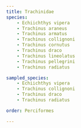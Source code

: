 ```yaml
---
title: Trachinidae
species:
    - Echiichthys vipera
    - Trachinus araneus
    - Trachinus armatus
    - Trachinus collignoni
    - Trachinus cornutus
    - Trachinus draco
    - Trachinus lineolatus
    - Trachinus pellegrini
    - Trachinus radiatus

sampled_species:
    - Echiichthys vipera
    - Trachinus collignoni
    - Trachinus draco
    - Trachinus radiatus

order: Perciformes

---
```

